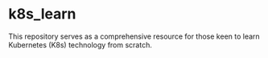 # k8s_learn
This repository serves as a comprehensive resource for those keen to learn Kubernetes (K8s) technology from scratch.
